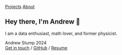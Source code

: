 <html lang="en">
<head>
    <meta charset="UTF-8">
    <meta name="viewport" content="width=device-width, initial-scale=1.0">
    <title>About / Andrew Stump</title>
    <link href="/styles.css" rel="stylesheet">
    <link rel="preconnect" href="https://fonts.googleapis.com">
    <link rel="preconnect" href="https://fonts.gstatic.com" crossorigin>
    <link href="https://fonts.googleapis.com/css2?family=Manrope:wght@200..800&display=swap" rel="stylesheet">
</head>
<body>
    <div id="container">
        <nav>
          <a href="/projects">Projects</a> <a href="/about">About</a>
        </nav>
        <section>
            <h1>Hey there, I'm Andrew 👋</h1>
            <p>I am a data enthusiast, math lover, and former physicist.</p>
            <img source="/andrew_stump.jpg"></img>
        </section>
        <footer>
            <div class="divider"></div>
            <div>Andrew Stump 2024</div>
            <div><a href="https://docs.google.com/forms/d/1FmkmiD9CdXwro2OMTfHWJMPzGLhgDeppyzpjnyDUKPQ/prefill">Get in touch</a> / <a href="https://github.com/stumpand" target="_blank">GitHub</a> / <a href="/resume.pdf" target="_blank">Resume</a></div>
        </footer>
    </div>
    
</body>
</html>
